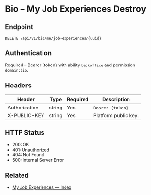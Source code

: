 # Bio – My Job Experiences Destroy

## Endpoint

```
DELETE /api/v1/bio/me/job-experiences/{uuid}
```

## Authentication

Required – Bearer {token} with ability `backoffice` and permission `domain:bio`.

## Headers

| Header           | Type   | Required | Description |
| ---------------- | ------ | -------- | ----------- |
| Authorization    | string | Yes      | `Bearer {token}`. |
| X-PUBLIC-KEY     | string | Yes      | Platform public key. |

## HTTP Status

- 200: OK
- 401: Unauthorized
- 404: Not Found
- 500: Internal Server Error

## Related

- [My Job Experiences — Index](MyJobExperiencesIndex.md)
